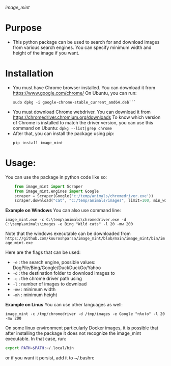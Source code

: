 <i>image_mint</i>

# Purpose
- This python package can be used to search for and download images from various search engines.
  You can specify minimum width and height of the image if you want.

# Installation
- You must have Chrome browser installed. You can download it from https://www.google.com/chrome/
  On Ubuntu, you can run:
  ```wget https://dl.google.com/linux/direct/google-chrome-stable_current_amd64.deb
  sudo dpkg -i google-chrome-stable_current_amd64.deb```
- You must download Chrome webdriver. You can download it from https://chromedriver.chromium.org/downloads
  To know which version of Chrome is installed to match the driver version, you can use this command on Ubuntu:
  `dpkg --list|grep chrome`
- After that, you can install the package using pip:
  ```
  pip install image_mint
  ```

# Usage:
You can use the package in python code like so:
```python
    from image_mint import Scraper  
    from image_mint.engines import Google
    scraper = Scraper(Google('c:/temp/animals/chromedriver.exe'))
    scraper.download("cat", "c:/temp/animals/images", limit=100, min_width=200)
```

**Example on Windows**
You can also use command line:

```
image_mint.exe -c C:\temp\animals\chromedriver.exe -d C:\temp\animals\images -e Bing "Wild cats" -l 20 -mw 200
```
Note that the windows executable can be downloaded from
`https://github.com/kouroshparsa/image_mint/blob/main/image_mint/bin/image_mint.exe`


Here are the flags that can be used:
- `-e` : the search engine, possible values: DogPile/Bing/Google/DuckDuckGo/Yahoo
- `-d` : the destination folder to download images to
- `-c` : the chrome driver path using
- `-l` : number of images to download
- `-mw` : minimum width
- `-mh` : minimum height

**Example on Linus**
You can use other languages as well:
```
image_mint -c /tmp/chromedriver -d /tmp/images -e Google "πλοίο" -l 20 -mw 200
```
On some linux environment particularly Docker images, it is possible that after installing the package it does not recognize the image_mint executable.
In that case, run:
```bash
export PATH=$PATH:~/.local/bin
```
or if you want it persist, add it to ~/.bashrc